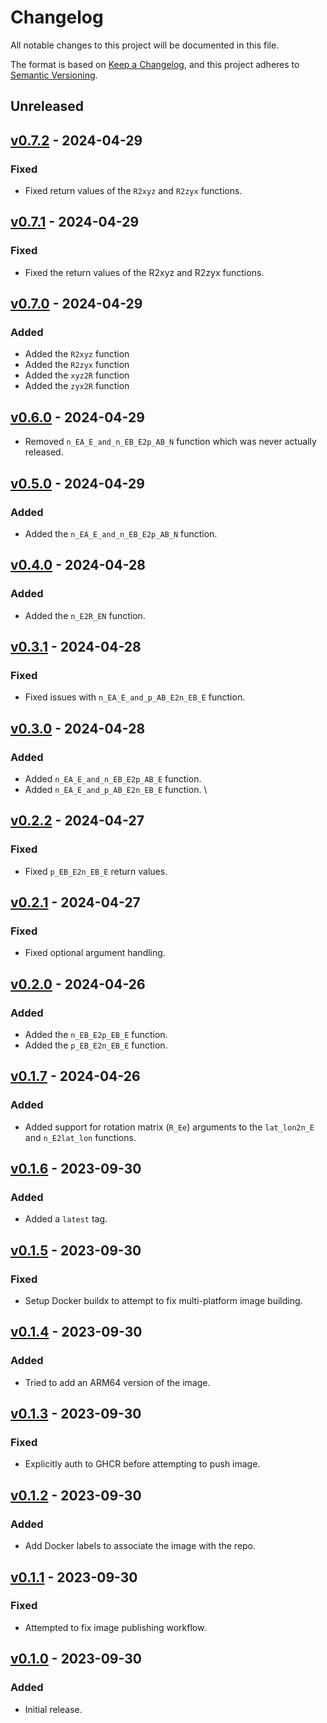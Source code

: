 # Changelog

All notable changes to this project will be documented in this file.

The format is based on [Keep a Changelog](https://keepachangelog.com/en/1.0.0/),
and this project adheres to [Semantic Versioning](https://semver.org/spec/v2.0.0.html).

## Unreleased

## [v0.7.2] - 2024-04-29

[v0.7.2]: https://github.com/ezzatron/nvector-test-api/releases/tag/v0.7.2

### Fixed

- Fixed return values of the `R2xyz` and `R2zyx` functions.

## [v0.7.1] - 2024-04-29

[v0.7.1]: https://github.com/ezzatron/nvector-test-api/releases/tag/v0.7.1

### Fixed

- Fixed the return values of the R2xyz and R2zyx functions.

## [v0.7.0] - 2024-04-29

[v0.7.0]: https://github.com/ezzatron/nvector-test-api/releases/tag/v0.7.0

### Added

- Added the `R2xyz` function
- Added the `R2zyx` function
- Added the `xyz2R` function
- Added the `zyx2R` function

## [v0.6.0] - 2024-04-29

[v0.6.0]: https://github.com/ezzatron/nvector-test-api/releases/tag/v0.6.0

- Removed `n_EA_E_and_n_EB_E2p_AB_N` function which was never actually released.

## [v0.5.0] - 2024-04-29

[v0.5.0]: https://github.com/ezzatron/nvector-test-api/releases/tag/v0.5.0

### Added

- Added the `n_EA_E_and_n_EB_E2p_AB_N` function.

## [v0.4.0] - 2024-04-28

[v0.4.0]: https://github.com/ezzatron/nvector-test-api/releases/tag/v0.4.0

### Added

- Added the `n_E2R_EN` function.

## [v0.3.1] - 2024-04-28

[v0.3.1]: https://github.com/ezzatron/nvector-test-api/releases/tag/v0.3.1

### Fixed

- Fixed issues with `n_EA_E_and_p_AB_E2n_EB_E` function.

## [v0.3.0] - 2024-04-28

[v0.3.0]: https://github.com/ezzatron/nvector-test-api/releases/tag/v0.3.0

### Added

- Added `n_EA_E_and_n_EB_E2p_AB_E` function.
- Added `n_EA_E_and_p_AB_E2n_EB_E` function.
  \

## [v0.2.2] - 2024-04-27

[v0.2.2]: https://github.com/ezzatron/nvector-test-api/releases/tag/v0.2.2

### Fixed

- Fixed `p_EB_E2n_EB_E` return values.

## [v0.2.1] - 2024-04-27

[v0.2.1]: https://github.com/ezzatron/nvector-test-api/releases/tag/v0.2.1

### Fixed

- Fixed optional argument handling.

## [v0.2.0] - 2024-04-26

[v0.2.0]: https://github.com/ezzatron/nvector-test-api/releases/tag/v0.2.0

### Added

- Added the `n_EB_E2p_EB_E` function.
- Added the `p_EB_E2n_EB_E` function.

## [v0.1.7] - 2024-04-26

[v0.1.7]: https://github.com/ezzatron/nvector-test-api/releases/tag/v0.1.7

### Added

- Added support for rotation matrix (`R_Ee`) arguments to the `lat_lon2n_E` and
  `n_E2lat_lon` functions.

## [v0.1.6] - 2023-09-30

[v0.1.6]: https://github.com/ezzatron/nvector-test-api/releases/tag/v0.1.6

### Added

- Added a `latest` tag.

## [v0.1.5] - 2023-09-30

[v0.1.5]: https://github.com/ezzatron/nvector-test-api/releases/tag/v0.1.5

### Fixed

- Setup Docker buildx to attempt to fix multi-platform image building.

## [v0.1.4] - 2023-09-30

[v0.1.4]: https://github.com/ezzatron/nvector-test-api/releases/tag/v0.1.4

### Added

- Tried to add an ARM64 version of the image.

## [v0.1.3] - 2023-09-30

[v0.1.3]: https://github.com/ezzatron/nvector-test-api/releases/tag/v0.1.3

### Fixed

- Explicitly auth to GHCR before attempting to push image.

## [v0.1.2] - 2023-09-30

[v0.1.2]: https://github.com/ezzatron/nvector-test-api/releases/tag/v0.1.2

### Added

- Add Docker labels to associate the image with the repo.

## [v0.1.1] - 2023-09-30

[v0.1.1]: https://github.com/ezzatron/nvector-test-api/releases/tag/v0.1.1

### Fixed

- Attempted to fix image publishing workflow.

## [v0.1.0] - 2023-09-30

[v0.1.0]: https://github.com/ezzatron/nvector-test-api/releases/tag/v0.1.0

### Added

- Initial release.
